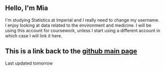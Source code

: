 ## Hello, I'm Mia

I'm studying Statistics at Imperial and I really need to change my username. I enjoy looking at data related to the environment and medicine. I will be using this account for coursework, unless I start using a different account in which case I will link it here.


This is a link back to the [github main page](https://github.com/)
---
Last updated tomorrow
<!--
**roggenrolaisbestmon/roggenrolaisbestmon** is a ✨ _special_ ✨ repository because its `README.md` (this file) appears on your GitHub profile.

Here are some ideas to get you started:

- 🔭 I’m currently working on ...
- 🌱 I’m currently learning ...
- 👯 I’m looking to collaborate on ...
- 🤔 I’m looking for help with ...
- 💬 Ask me about ...
- 📫 How to reach me: ...
- 😄 Pronouns: ...
- ⚡ Fun fact: ...
-->
